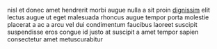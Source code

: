nisl et donec amet hendrerit morbi augue nulla a sit proin
[dignissim](generated_webpages/montes.md) elit lectus augue ut eget malesuada
rhoncus augue tempor porta molestie placerat a ac a arcu vel dui condimentum
faucibus laoreet suscipit suspendisse eros congue id justo at suscipit a amet
tempor sapien consectetur amet metuscurabitur